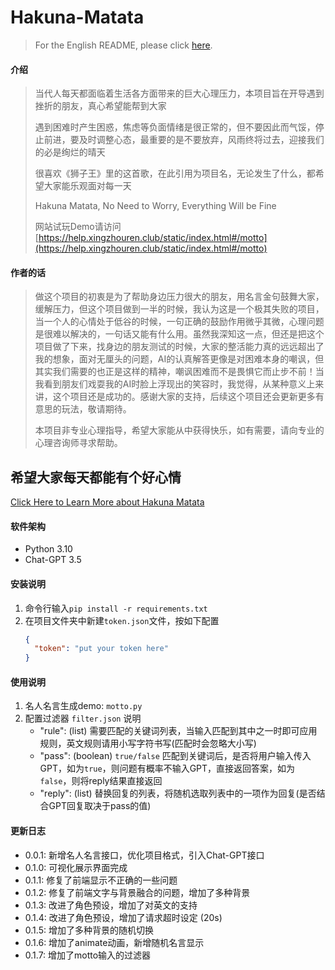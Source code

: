 # Hakuna-Matata

> For the English README, please click [here](README.en.md).

#### 介绍
> 当代人每天都面临着生活各方面带来的巨大心理压力，本项目旨在开导遇到挫折的朋友，真心希望能帮到大家
> 
> 遇到困难时产生困惑，焦虑等负面情绪是很正常的，但不要因此而气馁，停止前进，要及时调整心态，最重要的是不要放弃，风雨终将过去，迎接我们的必是绚烂的晴天
> 
> 很喜欢《狮子王》里的这首歌，在此引用为项目名，无论发生了什么，都希望大家能乐观面对每一天
> 
> Hakuna Matata, No Need to Worry, Everything Will be Fine
> 
> 网站试玩Demo请访问 [https://help.xingzhouren.club/static/index.html#/motto](https://help.xingzhouren.club/static/index.html#/motto)

#### 作者的话
> 做这个项目的初衷是为了帮助身边压力很大的朋友，用名言金句鼓舞大家，缓解压力，但这个项目做到一半的时候，我认为这是一个极其失败的项目，当一个人的心情处于低谷的时候，一句正确的鼓励作用微乎其微，心理问题是很难以解决的，一句话又能有什么用。虽然我深知这一点，但还是把这个项目做了下来，找身边的朋友测试的时候，大家的整活能力真的远远超出了我的想象，面对无厘头的问题，AI的认真解答更像是对困难本身的嘲讽，但其实我们需要的也正是这样的精神，嘲讽困难而不是畏惧它而止步不前！当我看到朋友们戏耍我的AI时脸上浮现出的笑容时，我觉得，从某种意义上来讲，这个项目还是成功的。感谢大家的支持，后续这个项目还会更新更多有意思的玩法，敬请期待。
> 
> 本项目非专业心理指导，希望大家能从中获得快乐，如有需要，请向专业的心理咨询师寻求帮助。

## 希望大家每天都能有个好心情
[Click Here to Learn More about Hakuna Matata](https://www.youtube.com/watch?v=v34w65U98gI)

#### 软件架构
* Python 3.10
* Chat-GPT 3.5

#### 安装说明
1. 命令行输入`pip install -r requirements.txt`
2. 在项目文件夹中新建`token.json`文件，按如下配置
    ```json
    {
      "token": "put your token here"
    }
    ```

#### 使用说明
1. 名人名言生成demo: `motto.py`
2. 配置过滤器 `filter.json` 说明
   - "rule": (list) 需要匹配的关键词列表，当输入匹配到其中之一时即可应用规则，英文规则请用小写字符书写(匹配时会忽略大小写)
   - "pass": (boolean) `true/false` 匹配到关键词后，是否将用户输入传入GPT，如为`true`，则问题有概率不输入GPT，直接返回答案，如为`false`，则将reply结果直接返回
   - "reply": (list) 替换回复的列表，将随机选取列表中的一项作为回复(是否结合GPT回复取决于pass的值)

#### 更新日志
- 0.0.1: 新增名人名言接口，优化项目格式，引入Chat-GPT接口
- 0.1.0: 可视化展示界面完成
- 0.1.1: 修复了前端显示不正确的一些问题
- 0.1.2: 修复了前端文字与背景融合的问题，增加了多种背景
- 0.1.3: 改进了角色预设，增加了对英文的支持
- 0.1.4: 改进了角色预设，增加了请求超时设定 (20s)
- 0.1.5: 增加了多种背景的随机切换
- 0.1.6: 增加了animate动画，新增随机名言显示
- 0.1.7: 增加了motto输入的过滤器
